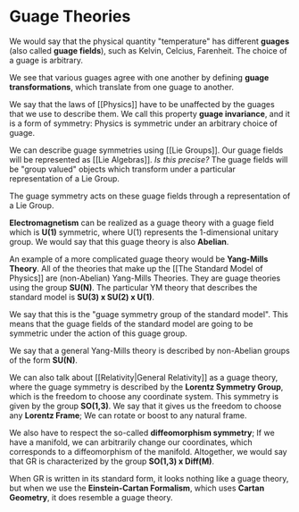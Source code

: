 # Guage Theories

We would say that the physical quantity "temperature" has different **guages** (also called **guage fields**), such as Kelvin, Celcius, Farenheit. The choice of a guage is arbitrary.

We see that various guages agree with one another by defining **guage transformations**, which translate from one guage to another.

We say that the laws of [[Physics]] have to be unaffected by the guages that we use to describe them. We call this property **guage invariance**, and it is a form of symmetry: Physics is symmetric under an arbitrary choice of guage.

We can describe guage symmetries using [[Lie Groups]]. Our guage fields will be represented as [[Lie Algebras]]. *Is this precise?* The guage fields will be "group valued" objects which transform under a particular representation of a Lie Group.

The guage symmetry acts on these guage fields through a representation of a Lie Group.

**Electromagnetism** can be realized as a guage theory with a guage field which is **U(1)** symmetric, where U(1) represents the 1-dimensional unitary group. We would say that this guage theory is also **Abelian**.

An example of a more complicated guage theory would be **Yang-Mills Theory**. All of the theories that make up the [[The Standard Model of Physics]] are (non-Abelian) Yang-Mills Theories. They are guage theories using the group **SU(N)**. The particular YM theory that describes the standard model is **SU(3) x SU(2) x U(1)**. 

We say that this is the "guage symmetry group of the standard model". This means that the guage fields of the standard model are going to be symmetric under the action of this guage group.

We say that a general Yang-Mills theory is described by non-Abelian groups of the form **SU(N)**.

We can also talk about [[Relativity|General Relativity]] as a guage theory, where the guage symmetry is described by the **Lorentz Symmetry Group**, which is the freedom to choose any coordinate system. This symmetry is given by the group **SO(1,3)**. We say that it gives us the freedom to choose any **Lorentz Frame**; We can rotate or boost to any natural frame.

We also have to respect the so-called **diffeomorphism symmetry**; If we have a manifold, we can arbitrarily change our coordinates, which corresponds to a diffeomorphism of the manifold. Altogether, we would say that GR is characterized by the group **SO(1,3) x Diff(M)**.

When GR is written in its standard form, it looks nothing like a guage theory, but when we use the **Einstein-Cartan Formalism**, which uses **Cartan Geometry**, it does resemble a guage theory.